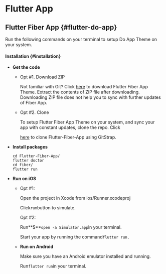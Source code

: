 # Flutter App



## Flutter Fiber App {#flutter-do-app}

Run the following commands on your terminal to setup Do App Theme on your system.

#### Installation {#installation}

* **Get the code**
  * Opt \#1. Download ZIP

    Not familiar with Git? Click [here](https://gitstrap.com/Flutter/Flutter-do/repository/archive.zip?ref=master) to download Flutter Fiber App Theme. Extract the contents of ZIP file after downloading. Downloading ZIP file does not help you to sync with further updates of Fiber App.

  * Opt \#2. Clone

    To setup Flutter Fiber App Theme on your system, and sync your app with constant updates, clone the repo. Click

    [here](https://gitstrap.com/Flutter/Flutter-do) to clone Flutter-Fiber-App using GitStrap.
* **Install packages**

  ```text
  cd Flutter-Fiber-App/
  flutter doctor
  cd fiber/
  flutter run
  ```

* **Run on iOS**
  * Opt \#1:

    Open the project in Xcode from ios/Runner.xcodeproj

    Click`run`button to simulate.

    Opt \#2:

    Run**$**`open -a Simulator.app`in your terminal.

    Start your app by running the command`flutter run.`

  * **Run on Android**

    Make sure you have an Android emulator installed and running.

    Run`flutter run`in your terminal.


